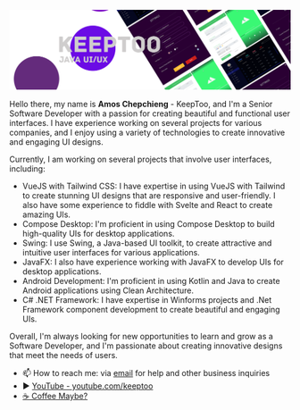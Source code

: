 ![](https://github.com/k33ptoo/k33ptoo/blob/main/banner2.png)

Hello there, my name is **Amos Chepchieng** - KeepToo, and I'm a Senior Software Developer with a passion for creating beautiful and functional user interfaces. I have experience working on several projects for various companies, and I enjoy using a variety of technologies to create innovative and engaging UI designs.

Currently, I am working on several projects that involve user interfaces, including:

* VueJS with Tailwind CSS: I have expertise in using VueJS with Tailwind to create stunning UI designs that are responsive and user-friendly. I also have some experience to fiddle with Svelte and React to create amazing UIs.
* Compose Desktop: I'm proficient in using Compose Desktop to build high-quality UIs for desktop applications.
* Swing: I use Swing, a Java-based UI toolkit, to create attractive and intuitive user interfaces for various applications.
* JavaFX: I also have experience working with JavaFX to develop UIs for desktop applications.
* Android Development: I'm proficient in using Kotlin and Java to create Android applications using Clean Architecture. 
* C# .NET Framework: I have expertise in Winforms projects and .Net Framework component development to create beautiful and engaging UIs.

Overall, I'm always looking for new opportunities to learn and grow as a Software Developer, and I'm passionate about creating innovative designs that meet the needs of users.
  
- 📫 How to reach me: via [email](mailto:keeptoo.ui.ux@gmail.com?subject=[GitHub]%20Business%20Inquiry) for help and other business inquiries
- :arrow_forward: [YouTube - youtube.com/keeptoo](https://www.youtube.com/keeptoo)
- [☕ Coffee Maybe?](https://www.buymeacoffee.com/keeptoo)
<!--
[![My GitHub Stats](https://github-readme-stats.vercel.app/api/?username=k33ptoo&count_private=true&theme=tokyonight&showicons=true)]()
[![Top Langs](https://github-readme-stats.vercel.app/api/top-langs/?username=k33ptoo&layout=compact)](https://github.com/k33ptoo/github-readme-stats)-->

<!--
**k33ptoo/k33ptoo** is a ✨ _special_ ✨ repository because its `README.md` (this file) appears on your GitHub profile.
- Need some Java Swing, JavaFX or C# .Net WinForms GUI work done? [Hire me](https://www.upwork.com/o/profiles/users/~01363293b968fb9aca/)
Here are some ideas to get you started:
- I know a thing or two using clean architecture also DI with daggerhilt and koin

- 🔭 I’m currently working on ...
- 🌱 I’m currently learning ...
- 👯 I’m looking to collaborate on ...
- 🤔 I’m looking for help with ...
- 💬 Ask me about ...
- 📫 How to reach me: ...
- 😄 Pronouns: ...
- ⚡ Fun fact: ...
-->
